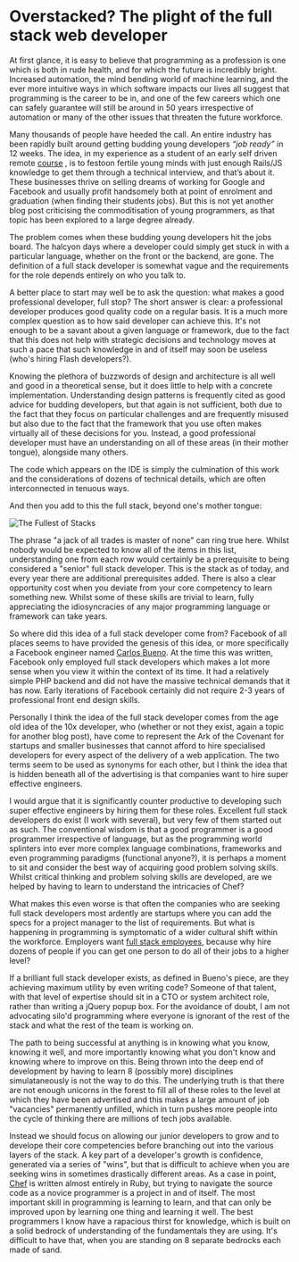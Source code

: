 # Overstacked? The plight of the full stack web developer

At first glance, it is easy to believe that programming as a profession is one which is both in rude health, and for which the future is incredibly bright. Increased automation, the mind bending world of machine learning, and the ever more intuitive ways in which software impacts our lives all suggest that programming is the career to be in, and one of the few careers which one can safely guarantee will still be around in 50 years irrespective of automation or many of the other issues that threaten the future workforce.

Many thousands of people have heeded the call. An entire industry has been rapidly built around getting budding young developers *“job ready”* in 12 weeks. The idea, in my experience as a student of an early self driven remote [course](https://www.bloc.io/) , is to festoon fertile young minds with just enough Rails/JS knowledge to get them through a technical interview, and that’s about it.  These businesses thrive on selling dreams of working for Google and Facebook and usually profit handsomely both at point of enrolment and graduation (when finding their students jobs). But this is not yet another blog post criticising the commoditisation of young programmers, as that topic has been explored to a large degree already.

The problem comes when these budding young developers hit the jobs board. The halcyon days where a developer could simply get stuck in with a particular language, whether on the front or the backend, are gone. The definition of a full stack developer is somewhat vague and the requirements for the role depends entirely on who you talk to.

A better place to start may well be to ask the question: what makes a good professional developer, full stop? The short answer is clear: a professional developer produces good quality code on a regular basis. It is a much more complex question as to how said developer can achieve this. It's not enough to be a savant about a given language or framework, due to the fact that this does not help with strategic decisions and technology moves at such a pace that such knowledge in and of itself may soon be useless (who's hiring Flash developers?).

Knowing the plethora of buzzwords of design and architecture is all well and good in a theoretical sense, but it does little to help with a concrete implementation. Understanding design patterns is frequently cited as good advice for budding developers, but that again is not sufficient, both due to the fact that they focus on particular challenges and are frequently misused but also due to the fact that the framework that you use often makes virtually all of these decisions for you. Instead, a good professional developer must have an understanding on all of these areas (in their mother tongue), alongside many others.

The code which appears on the IDE is simply the culmination of this work and the considerations of dozens of technical details, which are often interconnected in tenuous ways.

And then you add to this the full stack, beyond one's mother tongue:


![The Fullest of Stacks](http://i.imgur.com/jXWjc21.png "The full stack")

The phrase "a jack of all trades is master of none" can ring true here. Whilst nobody would be expected to know all of the items in this list, understanding one from each row would certainly be a prerequisite to being considered a "senior" full stack developer. This is the stack as of today, and every year there are additional prerequisites added. There is also a clear opportunity cost when you deviate from your core competency to learn something new. Whilst some of these skills are trivial to learn, fully appreciating the idiosyncracies of any major programming language or framework can take years.

So where did this idea of a full stack developer come from? Facebook of all places seems to have provided the genesis of this idea, or more specifically a Facebook engineer named [Carlos Bueno](https://www.facebook.com/notes/facebook-engineering/the-full-stack-part-i/461505383919). At the time this was written, Facebook only employed full stack developers which makes a lot more sense when you view it within the context of its time. It had a relatively simple PHP backend and did not have the massive technical demands that it has now. Early iterations of Facebook certainly did not require 2-3 years of professional front end design skills.

Personally I think the idea of the full stack developer comes from the age old idea of the 10x developer, who (whether or not they exist, again a topic for another blog post), have come to represent the Ark of the Covenant for startups and smaller businesses that cannot afford to hire specialised developers for every aspect of the delivery of a web application. The two terms seem to be used as synonyms for each other, but I think the idea that is hidden beneath all of the advertising is that companies want to hire super effective engineers.

I would argue that it is significantly counter productive to developing such super effective engineers by hiring them for these roles. Excellent full stack developers do exist (I work with several), but very few of them started out as such. The conventional wisdom is that a good programmer is a good programmer irrespective of language, but as the programming world splinters into ever more complex language combinations, frameworks and even programming paradigms (functional anyone?), it is perhaps a moment to sit and consider the best way of acquiring good problem solving skills. Whilst critical thinking and problem solving skills are developed, are we helped by having to learn to understand the intricacies of Chef?

What makes this even worse is that often the companies who are seeking full stack developers most ardently are startups where you can add the specs for a project manager to the list of requirements. But what is happening in programming is symptomatic of a wider cultural shift within the workforce. Employers want [full stack employees](https://medium.com/chris-messina/the-full-stack-employee-ed0db089f0a1#.wtkjo85th), because why hire dozens of people if you can get one person to do all of their jobs to a higher level?

If a brilliant full stack developer exists, as defined in Bueno's piece, are they achieving maximum utility by even writing code? Someone of that talent, with that level of expertise should sit in a CTO or system architect role, rather than writing a jQuery popup box.  For the avoidance of doubt, I am not advocating silo'd programming where everyone is ignorant of the rest of the stack and what the rest of the team is working on.

The path to being successful at anything is in knowing what you know, knowing it well, and more importantly knowing what you don't know and knowing where to improve on this. Being thrown into the deep end of development by having to learn 8 (possibly more) disciplines simulataneously is not the way to do this.  The underlying truth is that there are not enough unicorns in the forest to fill all of these roles to the level at which they have been advertised and this makes a large amount of job "vacancies" permanently unfilled, which in turn pushes more people into the cycle of thinking there are millions of tech jobs available.

Instead we should focus on allowing our junior developers to grow and to develope their core competencies before branching out into the various layers of the stack. A key part of a developer's growth is confidence, generated via a series of "wins", but that is difficult to achieve when you are seeking wins in sometimes drastically different areas. As a case in point, [Chef](https://github.com/chef/chef) is written almost entirely in Ruby, but trying to navigate the source code as a novice programmer is a project in and of itself. The most important skill in programming is learning to learn, and that can only be improved upon by learning one thing and learning it well. The best programmers I know have a rapacious thirst for knowledge, which is built on a solid bedrock of understanding of the fundamentals they are using. It's difficult to have that, when you are standing on 8 separate bedrocks each made of sand.
